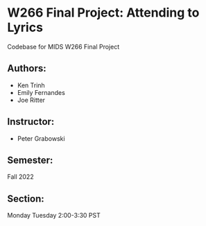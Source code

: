 # W266 Final Project: Attending to Lyrics

Codebase for MIDS W266 Final Project

## Authors:
- Ken Trinh
- Emily Fernandes
- Joe Ritter

## Instructor:
- Peter Grabowski
 
## Semester:
Fall 2022

## Section:
Monday Tuesday 2:00-3:30 PST